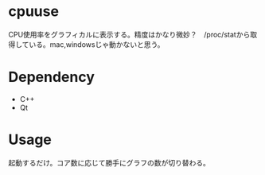 # cpuuse
CPU使用率をグラフィカルに表示する。精度はかなり微妙？　/proc/statから取得している。mac,windowsじゃ動かないと思う。

# Dependency
- C++
- Qt

# Usage
起動するだけ。コア数に応じて勝手にグラフの数が切り替わる。
